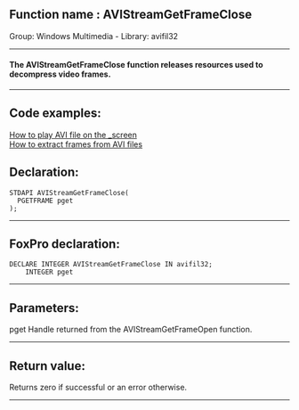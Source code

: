
## Function name : AVIStreamGetFrameClose
Group: Windows Multimedia - Library: avifil32    
***  


#### The AVIStreamGetFrameClose function releases resources used to decompress video frames.
***  


## Code examples:
[How to play AVI file on the _screen](../../samples/sample_430.md)  
[How to extract frames from AVI files](../../samples/sample_484.md)  

## Declaration:
```foxpro  
STDAPI AVIStreamGetFrameClose(
  PGETFRAME pget
);  
```  
***  


## FoxPro declaration:
```foxpro  
DECLARE INTEGER AVIStreamGetFrameClose IN avifil32;
	INTEGER pget  
```  
***  


## Parameters:
pget
Handle returned from the AVIStreamGetFrameOpen function.
  
***  


## Return value:
Returns zero if successful or an error otherwise.  
***  

